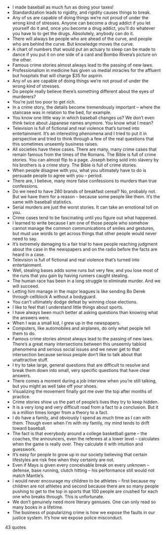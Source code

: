 - I made baseball as much fun as doing your taxes!
 - Standardization leads to rigidity, and rigidity causes things to break.
 - Any of us are capable of doing things we’re not proud of under the wrong kind of stresses. Anyone can become a drug addict if you let yourself do it and, once you become a drug addict, you’ll do whatever you have to to get the drugs. Absolutely, anybody can do it.
 - There will always be people who are ahead of the curve, and people who are behind the curve. But knowledge moves the curve.
 - A chart of numbers that would put an actuary to sleep can be made to dance if you put it on one side of a card and Bombo Rivera’s picture on the other.
 - Famous crime stories almost always lead to the passing of new laws.
 - Professionalism in medicine has given us medial miracles for the affluent but hospitals that will charge $35 for aspirin.
 - Any of us are capable of doing things we’re not proud of under the wrong kind of stresses.
 - Do people really believe there’s something different about the eyes of murderers?
 - You’re just too poor to get rich.
 - In a crime story, the details become tremendously important – where the staircase was in relation to the bed, for example.
 - You know one little way in which baseball changes us? We don’t even think twice about Japanese names anymore. You know what I mean?
 - Television is full of fictional and real violence that’s turned into entertainment. It’s an interesting phenomena and I tried to put it in perspective and tried to think through a few of the real questions that this sometimes unseemly business raises.
 - All societies have these cases. There are many, many crime cases that remain famous from the times of the Romans. The Bible is full of crime stories. You can almost flip to a page. Joseph being sold into slavery by his brothers is a crime story. The Bible is full of crime stories.
 - When people disagree with you, what you ultimately have to do is persuade people to agree with you – period.
 - There are, I believe, many more false confessions to murders than true confessions.
 - Do we need to have 280 brands of breakfast cereal? No, probably not. But we have them for a reason – because some people like them. It’s the same with baseball statistics.
 - Serial murders are just the worst stories. It can take an emotional toll on you.
 - Crime cases tend to be fascinating until you figure out what happened.
 - I learned to write because I am one of those people who somehow cannot manage the common communications of smiles and gestures, but must use words to get across things that other people would never need to say.
 - It’s extremely damaging to a fair trial to have people reaching judgment about the case in the newspapers and on the radio before the facts are heard in a case.
 - Television is full of fictional and real violence that’s turned into entertainment.
 - Well, stealing bases adds some runs but very few, and you lose most of the runs that you gain by having runners caught stealing.
 - The human race has been in a long struggle to eliminate murder. And we will succeed.
 - Letting him manage in the major leagues is like sending Bo Derek through cellblock A without a bodyguard.
 - You can’t ultimately dodge defeat by winning close elections.
 - I like to feel that I understand little things about sports.
 - I have always been much better at asking questions than knowing what the answers were.
 - When I was a small kid, I grew up in the newspapers.
 - Computers, like automobiles and airplanes, do only what people tell them to do.
 - Famous crime stories almost always lead to the passing of new laws. There’s a great many intersections between this unseemly tabloid phenomena and serious social issues and we never get to that intersection because serious people don’t like to talk about that unattractive stuff.
 - I try to take large, general questions that are difficult to resolve and break them down into small, very specific questions that have clear answers.
 - There comes a moment during a job interview when you’re still talking, but you might as well take off your shoes.
 - Visualizing the movement finally got me over the top after months of practice.
 - Crime stories show us the part of people’s lives they try to keep hidden.
 - It is a very long and very difficult road from a fact to a conclusion. But it is a million times longer from a theory to a fact.
 - I do have a family, and obviously I spend as much time as I can with them. Though even when I’m with my family, my mind tends to drift toward baseball.
 - The fact is that everybody around a college basketball game – the coaches, the announcers, even the referees at a lower level – calculates when the game is really over. They calculate it with intuition and guesswork.
 - It’s easy for people to grow up in our society believing that certain lifestyles are risk free when they certainly are not.
 - Even if Mays is given every conceivable break on every unknown – defense, base running, clutch hitting – his performance still would not match Mantle’s.
 - I would never encourage my children to be athletes – first because my children are not athletes and second because there are so many people pushing to get to the top in sports that 100 people are crushed for each one who breaks through. This is unfortunate.
 - We don’t genuinely need more literary geniuses. One can only read so many books in a lifetime.
 - The business of popularizing crime is how we expose the faults in our justice system. It’s how we expose police misconduct.

43 quotes